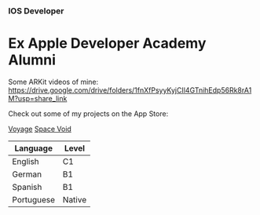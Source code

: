 ### IOS Developer
# Ex Apple Developer Academy Alumni

Some ARKit videos of mine: https://drive.google.com/drive/folders/1fnXfPsyyKyjCIl4GTnihEdp56Rk8rA1M?usp=share_link


Check out some of my projects on the App Store:  

[Voyage](https://apps.apple.com/ua/app/voyage-plan/id1629997994)
[Space Void](https://apps.apple.com/ua/app/space-void/id1588378806)





| Language | Level |
| ------------- | ------------- |
| English | C1 |
| German | B1 |
| Spanish | B1 |
| Portuguese | Native |
